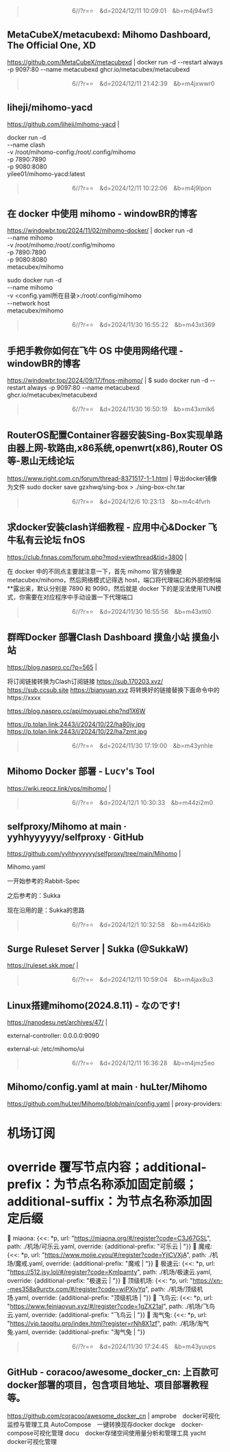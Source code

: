 
>　　　　　　　　6//?r=⭐　&d=2024/12/11 10:09:01　&b=m4j94wf3
## MetaCubeX/metacubexd: Mihomo Dashboard, The Official One, XD
https://github.com/MetaCubeX/metacubexd
|
docker run -d --restart always -p 9097:80 --name metacubexd ghcr.io/metacubex/metacubexd

>　　　　　　　　6//?r=⭐　&d=2024/12/11 21:42:39　&b=m4jxwwr0
## liheji/mihomo-yacd
https://github.com/liheji/mihomo-yacd
|

docker run -d \
  --name clash \
  -v /root/mihomo-config:/root/.config/mihomo \
  -p 7890:7890 \
  -p 9080:8080 \
  yilee01/mihomo-yacd:latest

>　　　　　　　　6//?r=⭐　&d=2024/12/11 10:22:06　&b=m4j9lpon
## 在 docker 中使用 mihomo - windowBR的博客
https://windowbr.top/2024/11/02/mihomo-docker/
|
docker run -d \
  --name mihomo \
  -v /root/mihomo:/root/.config/mihomo \
  -p 7890:7890 \
  -p 9080:8080 \
  metacubex/mihomo

sudo docker run -d \
  --name mihomo \
  -v <config.yaml所在目录>:/root/.config/mihomo \
  --network host \
  metacubex/mihomo

>　　　　　　　　6//?r=⭐　&d=2024/11/30 16:55:22　&b=m43xt369
## 手把手教你如何在飞牛 OS 中使用网络代理 - windowBR的博客
https://windowbr.top/2024/09/17/fnos-mihomo/
|
$ sudo docker run -d --restart always -p 9097:80 --name metacubexd ghcr.io/metacubex/metacubexd

>　　　　　　　　6//?r=⭐　&d=2024/11/30 16:50:19　&b=m43xmlk6
## RouterOS配置Container容器安装Sing-Box实现单路由器上网-软路由,x86系统,openwrt(x86),Router OS 等-恩山无线论坛
https://www.right.com.cn/forum/thread-8371517-1-1.html
|
导出docker镜像为文件
sudo  docker save gzxhwq/sing-box  >  ./sing-box-chr.tar

>　　　　　　　　6//?r=⭐　&d=2024/12/6 10:23:13　&b=m4c4fvrh
## 求docker安装clash详细教程 - 应用中心&Docker 飞牛私有云论坛 fnOS
https://club.fnnas.com/forum.php?mod=viewthread&tid=3800
|

在 docker 中的不同点主要就注意一下，首先 mihomo 官方镜像是 metacubex/mihomo，然后网络模式记得选 host，端口将代理端口和外部控制端**露出来，默认分别是 7890 和 9090，然后就是 docker 下的是没法使用TUN模式，你需要在对应程序中手动设置一下代理端口

>　　　　　　　　6//?r=⭐　&d=2024/11/30 16:55:56　&b=m43xtti0
## 群晖Docker 部署Clash Dashboard 摸鱼小站 摸鱼小站
https://blog.naspro.cc/?p=565
|

将订阅链接转换为Clash订阅链接
https://sub.170203.xyz/
https://sub.ccsub.site
https://bianyuan.xyz
将转换好的链接替换下面命令中的 https://xxxx

https://blog.naspro.cc/api/moyuapi.php?nd1X6W

https://p.tolan.link:2443/i/2024/10/22/ha80jy.jpg
https://p.tolan.link:2443/i/2024/10/22/ha7zmt.jpg

>　　　　　　　　6//?r=⭐　&d=2024/11/30 17:19:00　&b=m43ynhle
## Mihomo Docker 部署 - Lᴜᴄʏ's Tool
https://wiki.repcz.link/vps/mihomo/
|

>　　　　　　　　6//?r=⭐　&d=2024/12/1 10:30:33　&b=m44zi2m0
## selfproxy/Mihomo at main · yyhhyyyyyy/selfproxy · GitHub
https://github.com/yyhhyyyyyy/selfproxy/tree/main/Mihomo
|

Mihomo.yaml

一开始参考的:Rabbit-Spec

之后参考的：Sukka

现在沿用的是：Sukka的思路

>　　　　　　　　6//?r=⭐　&d=2024/12/1 10:32:58　&b=m44zl6kb
## Surge Ruleset Server | Sukka (@SukkaW)
https://ruleset.skk.moe/
|

>　　　　　　　　6//?r=⭐　&d=2024/12/11 10:59:04　&b=m4jax8u3
## Linux搭建mihomo(2024.8.11) - なのです!
https://nanodesu.net/archives/47/
|

external-controller: 0.0.0.0:9090

external-ui: /etc/mihomo/ui

>　　　　　　　　6//?r=⭐　&d=2024/12/11 16:36:28　&b=m4jmz5eo
## Mihomo/config.yaml at main · huLter/Mihomo
https://github.com/huLter/Mihomo/blob/main/config.yaml
|
proxy-providers:
# 机场订阅
# override 覆写节点内容；additional-prefix：为节点名称添加固定前缀；additional-suffix：为节点名称添加固定后缀

  🛫 miaona: {<<: *p, url: "https://miaona.org/#/register?code=C3J67GSL", path: ./机场/可乐云.yaml, override: {additional-prefix: "可乐云 | "}}
  🛫 魔戒: {<<: *p, url: "https://www.mojie.cyou/#/register?code=YjlCVXjA", path: ./机场/魔戒.yaml, override: {additional-prefix: "魔戒 | "}}
  🛫 极速云: {<<: *p, url: "https://512.jsy.lol/#/register?code=KmIpamty", path: ./机场/极速云.yaml, override: {additional-prefix: "极速云 | "}}
  🛫 顶级机场: {<<: *p, url: "https://xn--mes358a9urctx.com/#/register?code=wiPXjyYq", path: ./机场/顶级机场.yaml, override: {additional-prefix: "顶级机场 | "}}
  🛫 飞鸟云: {<<: *p, url: "https://www.feiniaoyun.xyz/#/register?code=1gZX21aI", path: ./机场/飞鸟云.yaml, override: {additional-prefix: "飞鸟云 | "}}
  🛫 淘气兔: {<<: *p, url: "https://vip.taoqitu.pro/index.html?register=rNh8X1zf", path: ./机场/淘气兔.yaml, override: {additional-prefix: "淘气兔 | "}}

>　　　　　　　　6//?r=⭐　&d=2024/11/30 17:24:45　&b=m43yuvps
## GitHub - coracoo/awesome_docker_cn: 上百款可docker部署的项目，包含项目地址、项目部署教程等。
https://github.com/coracoo/awesome_docker_cn
|
amprobe　docker可视化监控与管理工具
AutoCompose　一键转换现存docker
dockge　docker-compose可视化管理
docu　docker存储空间使用量分析和管理工具
yacht　docker可视化管理
